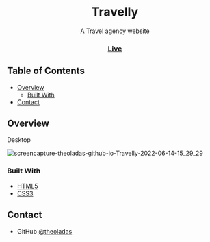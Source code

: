 <h1 align="center">Travelly</h1>

<div align="center">
A Travel agency website
</div>

<div align="center">
  <h3>
    <a href="https://theoladas.github.io/Travelly/">
      Live
    </a>
  </h3>
</div>

## Table of Contents

- [Overview](#overview)
  - [Built With](#built-with)
- [Contact](#contact)

## Overview

Desktop

![screencapture-theoladas-github-io-Travelly-2022-06-14-15_29_29](https://user-images.githubusercontent.com/67963370/173603513-bf31fc6f-8ce1-4036-8aab-a1a871c16510.png)


### Built With

- [HTML5](https://developer.mozilla.org/en-US/docs/Learn/Getting_started_with_the_web/HTML_basics)
- [CSS3](https://developer.mozilla.org/en-US/docs/Web/CSS)

## Contact

- GitHub [@theoladas](https://github.com/theoladas)
